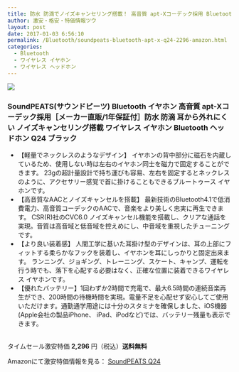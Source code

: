 ```yaml
---
title: 防水 防滴でノイズキャンセリング搭載！ 高音質 apt-Xコーデック採用 Bluetooth ワイヤレスイヤホン SoundPEATS Q24がタイムセール20%OFF特価2,296円！送料無料！
author: 激安・格安・特価情報ツウ
layout: post
date: 2017-01-03 6:56:10
permalink: /Bluetooth/soundpeats-bluetooth-apt-x-q24-2296-amazon.html
categories:
  - Bluetooth
  - ワイヤレス イヤホン
  - ワイヤレス ヘッドホン
---
```


<div class="img-bg2 img_L">
<a  href="https://www.amazon.co.jp/gp/product/B01MD1MBE3/ref=as_li_qf_sp_asin_il?ie=UTF8&camp=247&creative=1211&creativeASIN=B01MD1MBE3&linkCode=as2&tag=tokkajohotsu-22" target="_blank"><img border="0" src="//ws-fe.amazon-adsystem.com/widgets/q?_encoding=UTF8&ASIN=B01MD1MBE3&Format=_SL250_&ID=AsinImage&MarketPlace=JP&ServiceVersion=20070822&WS=1&tag=tokkajohotsu-22" ></a><img src="//ir-jp.amazon-adsystem.com/e/ir?t=tokkajohotsu-22&l=as2&o=9&a=B01MD1MBE3" width="1" height="1" border="0" alt="" style="border:none !important; margin:0px !important;" />

</div>

### SoundPEATS(サウンドピーツ) Bluetooth イヤホン 高音質 apt-Xコーデック採用［メーカー直販/1年保証付］防水 防滴 耳から外れにくい ノイズキャンセリング搭載 ワイヤレス イヤホン Bluetooth ヘッドホン Q24 ブラック
<!--more-->

* 【軽量でネックレスのようなデザイン】 イヤホンの背中部分に磁石を内蔵しているため、使用しない時は左右のイヤホン同士を磁力で固定することができます。 23gの超計量設計で持ち運びも容易、左右を固定するとネックレスのように、アクセサリー感覚で首に掛けることもできるブルートゥース イヤホンです。
* 【高音質なAACとノイズキャンセルを搭載】 最新技術のBluetooth4.1で低消費電力、高音質コーデックのAACで、音楽をより美しく忠実に再生できます。 CSR(R)社のCVC6.0 ノイズキャンセル機能を搭載し、クリアな通話を実現。音質は高音域と低音域を控えめにし、中音域を重視したチューニングです。
* 【より良い装着感】 人間工学に基いた耳掛け型のデザインは、耳の上部にフィットする柔らかなフックを装着し、イヤホンを耳にしっかりと固定出来ます。 ランニング、ジョギング、トレーニング、スケート、キャンプ、運転を行う時でも、落下を心配する必要はなく、正確な位置に装着できるワイヤレス イヤホンです。
* 【優れたバッテリー】1回わずか2時間で充電で、最大6.5時間の連続音楽再生ができ、200時間の待機時間を実現。電量不足を心配せず安心してご使用いただけます。通勤通学用途には十分のスタミナを確保しました、iOS機器(Apple会社の製品iPhone、 iPad、iPodなど)では、バッテリー残量も表示できます。

<br clear="all" />タイムセール激安特価 <span class="tokka-price"><strong>2,296</strong></span> 円（税込）**送料無料**

Amazonにて激安特価情報を見る： <span class="fs150p"><a href="https://www.amazon.co.jp/gp/product/B01MD1MBE3/ref=as_li_qf_sp_asin_il?ie=UTF8&camp=247&creative=1211&creativeASIN=B01MD1MBE3&linkCode=as2&tag=tokkajohotsu-22" target="_blank">SoundPEATS Q24</a></span>
